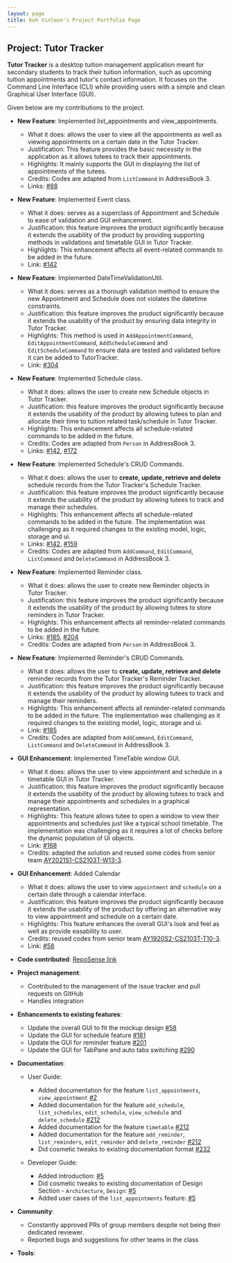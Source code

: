 ```yaml
---
layout: page
title: Koh Vinleon's Project Portfolio Page
---
```


## Project: Tutor Tracker
**Tutor Tracker** is a desktop tuition management application meant for secondary students to track their tuition information, such as upcoming tuition appointments and tutor's contact information.
It focuses on the Command Line Interface (CLI) while providing users with a simple and clean Graphical User Interface (GUI).

Given below are my contributions to the project.

* **New Feature**: Implemented list_appointments and view_appointments.
  * What it does: allows the user to view all the appointments as well as viewing appointments on a certain date in the Tutor Tracker.
  * Justification: This feature provides the basic necessity in the application as it allows tutees to track their appointments.
  * Highlights: It mainly supports the GUI in displaying the list of appointments of the tutees. </br>
  * Credits: Codes are adapted from `ListCommand` in AddressBook 3.
  * Links: [#88](https://github.com/AY2021S2-CS2103-T14-3/tp/pull/96) 

* **New Feature**: Implemented Event class.
  * What it does: serves as a superclass of Appointment and Schedule to ease of validation and GUI enhancement.
  * Justification: this feature improves the product significantly because it extends the usability of the product by providing supporting methods in validations and timetable GUI in Tutor Tracker.
  * Highlights: This enhancement affects all event-related commands to be added in the future.
  * Link: [#142](https://github.com/AY2021S2-CS2103-T14-3/tp/pull/142) 

* **New Feature**: Implemented DateTimeValidationUtil.
  * What it does: serves as a thorough validation method to ensure the new Appointment and Schedule does not violates the datetime constraints.
  * Justification: this feature improves the product significantly because it extends the usability of the product by ensuring data integrity in Tutor Tracker.
  * Highlights: This method is used in `AddAppointmentCommand`, `EditAppointmentCommand`, `AddScheduleCommand` and `EditScheduleCommand` to ensure data are tested and validated before it can be added to TutorTracker. 
  * Link: [#304](https://github.com/glatiuden/tp/blob/0443beee162b4fb1e8a6ddc2f4e3dc24ccc1754c/src/main/java/seedu/address/commons/util/DateTimeValidationUtil.java)

* **New Feature**: Implemented Schedule class.
  * What it does: allows the user to create new Schedule objects in Tutor Tracker.
  * Justification: this feature improves the product significantly because it extends the usability of the product by allowing tutees to plan and allocate their time to tuition related task/schedule in Tutor Tracker.
  * Highlights: This enhancement affects all schedule-related commands to be added in the future. 
  * Credits: Codes are adapted from `Person` in AddressBook 3. </br>
  * Links: [#142](https://github.com/AY2021S2-CS2103-T14-3/tp/pull/142), [#172](https://github.com/AY2021S2-CS2103-T14-3/tp/pull/172) 

* **New Feature**: Implemented Schedule's CRUD Commands.
  * What it does: allows the user to **create, update, retrieve and delete** schedule records from the Tutor Tracker's Schedule Tracker.
  * Justification: this feature improves the product significantly because it extends the usability of the product by allowing tutees to track and manage their schedules.
  * Highlights: This enhancement affects all schedule-related commands to be added in the future.
    The implementation was challenging as it required changes to the existing model, logic, storage and ui.
  * Links: [#142](https://github.com/AY2021S2-CS2103-T14-3/tp/pull/142), [#159](https://github.com/AY2021S2-CS2103-T14-3/tp/pull/159)
  * Credits: Codes are adapted from `AddCommand`, `EditCommand`, `ListCommand` and `DeleteCommand` in AddressBook 3. 

* **New Feature**: Implemented Reminder class.
  * What it does: allows the user to create new Reminder objects in Tutor Tracker.
  * Justification: this feature improves the product significantly because it extends the usability of the product by allowing tutees to store reminders in Tutor Tracker.
  * Highlights: This enhancement affects all reminder-related commands to be added in the future. 
  * Links: [#185](https://github.com/AY2021S2-CS2103-T14-3/tp/pull/185), [#204](https://github.com/AY2021S2-CS2103-T14-3/tp/pull/204)
  * Credits: Codes are adapted from `Person` in AddressBook 3.
    
* **New Feature**: Implemented Reminder's CRUD Commands.
  * What it does: allows the user to **create, update, retrieve and delete** reminder records from the Tutor Tracker's Reminder Tracker.
  * Justification: this feature improves the product significantly because it extends the usability of the product by allowing tutees to track and manage their reminders.
  * Highlights: This enhancement affects all reminder-related commands to be added in the future.
    The implementation was challenging as it required changes to the existing model, logic, storage and ui. 
  * Link: [#185](https://github.com/AY2021S2-CS2103-T14-3/tp/pull/185)
  * Credits: Codes are adapted from `AddCommand`, `EditCommand`, `ListCommand` and `DeleteCommand` in AddressBook 3. 
    
* **GUI Enhancement**: Implemented TimeTable window GUI.
  * What it does: allows the user to view appointment and schedule in a timetable GUI in Tutor Tracker.
  * Justification: this feature improves the product significantly because it extends the usability of the product by allowing tutees to track and manage their appointments and schedules in a graphical representation.
  * Highlights: This feature allows tutee to open a window to view their appointments and schedules just like a typical school timetable.
    The implementation was challenging as it requires a lot of checks before the dynamic population of Ui objects. 
  * Link: [#168](https://github.com/AY2021S2-CS2103-T14-3/tp/pull/168)
  * Credits: adapted the solution and reused some codes from senior team [AY2021S1-CS2103T-W13-3](https://github.com/AY2021S1-CS2103T-W13-3/tp/tree/master/src/main/java/seedu/homerce/ui/schedulepanel). </br>

* **GUI Enhancement**: Added Calendar
  * What it does: allows the user to view `appointment` and `schedule` on a certain date through a calendar interface.
  * Justification: this feature improves the product significantly because it extends the usability of the product by offering an alternative way to view appointment and schedule on a certain date.
  * Highlights: This feature enhances the overall GUI's look and feel as well as provide easability to user.
  * Credits: reused codes from senior team [AY1920S2-CS2103T-T10-3](https://github.com/AY2021S1-CS2103-W14-1/tp/blob/master/src/main/java/seedu/address/ui/CalendarView.java). 
  * Link: [#58](https://github.com/AY2021S2-CS2103-T14-3/tp/pull/58)  
    
* **Code contributed**: [RepoSense link](https://nus-cs2103-ay2021s2.github.io/tp-dashboard/?search=&sort=groupTitle&sortWithin=title&since=&timeframe=commit&mergegroup=&groupSelect=groupByRepos&breakdown=false&tabOpen=true&tabType=authorship&tabAuthor=glatiuden&tabRepo=AY2021S2-CS2103-T14-3%2Ftp%5Bmaster%5D&authorshipIsMergeGroup=false&authorshipFileTypes=docs~functional-code~test-code&authorshipIsBinaryFileTypeChecked=false)

* **Project management**:
  * Contributed to the management of the issue tracker and pull requests on GitHub
  * Handles integration 
    
* **Enhancements to existing features**:
    * Update the overall GUI to fit the mockup design [#58](https://github.com/AY2021S2-CS2103-T14-3/tp/pull/58)
    * Update the GUI for schedule feature [#181](https://github.com/AY2021S2-CS2103-T14-3/tp/pull/181)
    * Update the GUI for reminder feature [#201](https://github.com/AY2021S2-CS2103-T14-3/tp/pull/201)
    * Update the GUI for TabPane and auto tabs switching [#290](https://github.com/AY2021S2-CS2103-T14-3/tp/pull/290)

* **Documentation**:
    * User Guide:
      * Added documentation for the feature `list_appointments`, `view_appointment` [\#2](https://github.com/AY2021S2-CS2103-T14-3/tp/pull/2)
      * Added documentation for the feature `add_schedule`, `list_schedules`, `edit_schedule`, `view_schedule` and `delete_schedule` [\#212](https://github.com/AY2021S2-CS2103-T14-3/tp/pull/212)
      * Added documentation for the feature `timetable` [\#212](https://github.com/AY2021S2-CS2103-T14-3/tp/pull/212)
      * Added documentation for the feature `add_reminder`, `list_reminders`, `edit_reminder` and `delete_reminder` [\#212](https://github.com/AY2021S2-CS2103-T14-3/tp/pull/212)
      * Did cosmetic tweaks to existing documentation format [\#232](https://github.com/AY2021S2-CS2103-T14-3/tp/pull/232)

    * Developer Guide:
      * Added introduction: [\#5](https://github.com/AY2021S2-CS2103-T14-3/tp/pull/5)
      * Did cosmetic tweaks to existing documentation of Design Section - `Architecture`, `Design`: [\#5](https://github.com/AY2021S2-CS2103-T14-3/tp/pull/5)
      * Added user cases of the `list_appointments` feature: [\#5](https://github.com/AY2021S2-CS2103-T14-3/tp/pull/5)

* **Community**:
    * Constantly approved PRs of group members despite not being their dedicated reviewer.
    * Reported bugs and suggestions for other teams in the class

* **Tools**:
